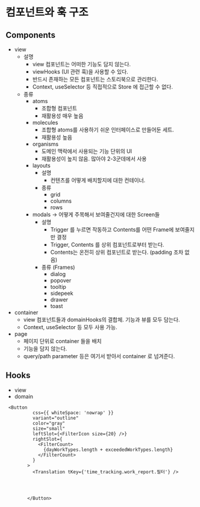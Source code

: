 # 컴포넌트와 훅 구조

## Components

- view
	- 설명
		- view 컴포넌트는 어떠한 기능도 담지 않는다.
		- viewHooks (UI 관련 훅)을 사용할 수 있다.
		- 반드시 존재하는 모든 컴포넌트는 스토리북으로 관리한다.
		- Context, useSelector 등 직접적으로 Store 에 접근할 수 없다.
	- 종류
		- atoms
			- 조합형 컴포넌트
			- 재활용성 매우 높음
		- molecules
			- 조합형 atoms를 사용하기 쉬운 인터페이스로 만들어둔 세트.
			- 재활용성 높음
		- organisms
			- 도메인 맥락에서 사용되는 기능 단위의 UI
			- 재활용성이 높지 않음. 많아야 2-3군데에서 사용
		- layouts
			- 설명
				- 컨텐츠를 어떻게 배치할지에 대한 컨테이너.
			- 종류
				- grid
				- columns
				- rows
		- modals → 어떻게 주목해서 보여줄건지에 대한 Screen들
			- 설명
				- Trigger 를 누르면 작동하고 Contents를 어떤 Frame에 보여줄지만 결정
				- Trigger, Contents 를 상위 컴포넌트로부터 받는다.
				- Contents는 온전히 상위 컴포넌트로 받는다. (padding 조차 없음)
			- 종류 (Frames)
				- dialog
				- popover
				- tooltip
				- sidepeek
				- drawer
				- toast
- container
	- view 컴포넌트들과 domainHooks의 결합체. 기능과 뷰를 모두 담는다.
	- Context, useSelector 등 모두 사용 가능.
- page
	- 페이지 단위로 container 들을 배치
	- 기능을 담지 않는다.
	- query/path parameter 등은 여기서 받아서 container 로 넘겨준다.

## Hooks

- view
- domain


```
 <Button
          css={{ whiteSpace: 'nowrap' }}
          variant="outline"
          color="gray"
          size="small"
          leftSlot={<FilterIcon size={20} />}
          rightSlot={
            <FilterCount>
              {dayWorkTypes.length + exceededWorkTypes.length}
            </FilterCount>
          }
        >
          <Translation tKey={'time_tracking.work_report.필터'} />




        </Button>
```